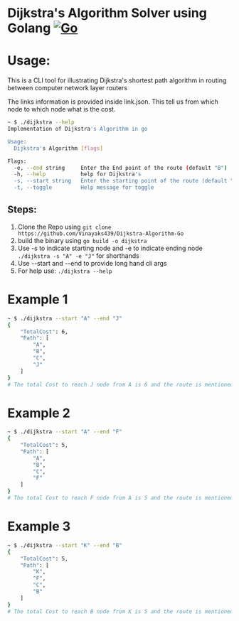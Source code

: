 # Dijkstra's Algorithm Solver using Golang [![Go](https://github.com/Vinayaks439/Dijkstra-Algorithm-Go/actions/workflows/go.yml/badge.svg)](https://github.com/Vinayaks439/Dijkstra-Algorithm-Go/actions/workflows/go.yml)

# Usage:

This is a CLI tool for illustrating Dijkstra's shortest path algorithm in routing between computer network layer routers

The links information is provided inside link.json. This tell us from which node to which node what is the cost.
```bash
~ $ ./dijkstra --help   
Implementation of Dijkstra's Algorithm in go

Usage:
  Dijkstra's Algorithm [flags]

Flags:
  -e, --end string     Enter the End point of the route (default "B")
  -h, --help           help for Dijkstra's
  -s, --start string   Enter the starting point of the route (default "A")
  -t, --toggle         Help message for toggle
```  

## Steps:

1. Clone the Repo using `git clone https://github.com/Vinayaks439/Dijkstra-Algorithm-Go`
2. build the binary using `go build -o dijkstra`
3. Use -s to indicate starting node and -e to indicate ending node `./dijkstra -s "A" -e "J"` for shorthands
4. Use --start and --end to provide long hand cli args
5. For help use: `./dijkstra --help`


# Example 1

```bash
~ $ ./dijkstra --start "A" --end "J"
{
    "TotalCost": 6,
    "Path": [
        "A",
        "B",
        "C",
        "J"
    ]
}
# The total Cost to reach J node from A is 6 and the route is mentioned inside the PATH array one after the other (A -> B -> C -> J) 
```

# Example 2

```bash
~ $ ./dijkstra --start "A" --end "F"
{
    "TotalCost": 5,
    "Path": [
        "A",
        "B",
        "C",
        "F"
    ]
}
# The total Cost to reach F node from A is 5 and the route is mentioned inside the PATH array one after the other (A -> B -> C -> F)
```

# Example 3

```bash
~ $ ./dijkstra --start "K" --end "B"
{
    "TotalCost": 5,
    "Path": [
        "K",
        "F",
        "C",
        "B"
    ]
}
# The total Cost to reach B node from K is 5 and the route is mentioned inside the PATH array one after the other (K -> F -> C -> B)
```
